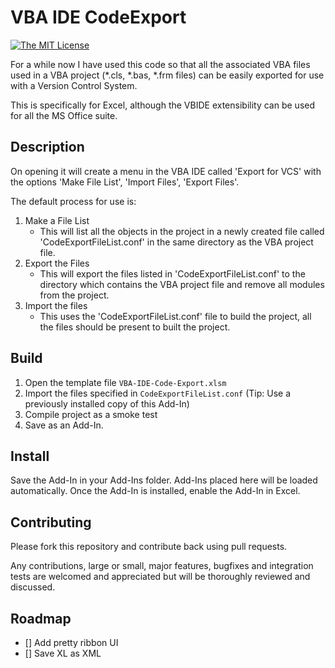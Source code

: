 # VBA IDE CodeExport

[![The MIT License](https://img.shields.io/badge/license-MIT-orange.svg?style=flat-square)](http://opensource.org/licenses/MIT)

For a while now I have used this code so that all the associated VBA files used in a VBA project (*.cls, *.bas, *.frm files) can be easily exported for use with a Version Control System.

This is specifically for Excel, although the VBIDE extensibility can be used for all the MS Office suite.

## Description
On opening it will create a menu in the VBA IDE called 'Export for VCS' with the options 'Make File List', 'Import Files', 'Export Files'.

The default process for use is:

1. Make a File List
    - This will list all the objects in the project in a newly created file called 'CodeExportFileList.conf' in the same directory as the VBA project file.
2. Export the Files
    - This will export the files listed in 'CodeExportFileList.conf' to the directory which contains the VBA project file and remove all modules from the project.
3. Import the files
    - This uses the 'CodeExportFileList.conf' file to build the project, all the files should be present to built the project.

## Build

1. Open the template file `VBA-IDE-Code-Export.xlsm`
2. Import the files specified in `CodeExportFileList.conf` (Tip: Use a previously installed copy of this Add-In)
3. Compile project as a smoke test
4. Save as an Add-In.

## Install

Save the Add-In in your Add-Ins folder. Add-Ins placed here will be loaded automatically. Once the Add-In is installed, enable the Add-In in Excel.

## Contributing
Please fork this repository and contribute back using pull requests.

Any contributions, large or small, major features, bugfixes and integration tests are welcomed and appreciated but will be thoroughly reviewed and discussed.

## Roadmap

- [] Add pretty ribbon UI
- [] Save XL as XML

